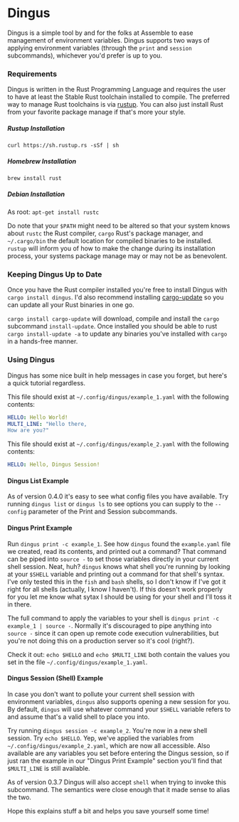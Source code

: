 # Dingus

Dingus is a simple tool by and for the folks at Assemble to ease management of environment variables. Dingus supports two ways of applying environment variables (through the `print` and `session` subcommands), whichever you'd prefer is up to you.

### Requirements

Dingus is written in the Rust Programming Language and requires the user to have at least the Stable Rust toolchain installed to compile. The preferred way to manage Rust toolchains is via [rustup](https://www.rustup.rs). You can also just install Rust from your favorite package manage if that's more your style.

##### Rustup Installation
`curl https://sh.rustup.rs -sSf | sh`

##### Homebrew Installation
`brew install rust`

##### Debian Installation
As root: `apt-get install rustc`

Do note that your `$PATH` might need to be altered so that your system knows about `rustc` the Rust compiler, `cargo` Rust's package manager, and `~/.cargo/bin` the default location for compiled binaries to be installed. `rustup` will inform you of how to make the change during its installation process, your systems package manage may or may not be as benevolent.

### Keeping Dingus Up to Date

Once you have the Rust compiler installed you're free to install Dingus with `cargo install dingus`. I'd also recommend installing [cargo-update](https://github.com/nabijaczleweli/cargo-update) so you can update all your Rust binaries in one go.

`cargo install cargo-update` will download, compile and install the `cargo` subcommand `install-update`. Once installed you should be able to rust `cargo install-update -a` to update any binaries you've installed with `cargo` in a hands-free manner.

### Using Dingus

Dingus has some nice built in help messages in case you forget, but here's a quick tutorial regardless.

This file should exist at `~/.config/dingus/example_1.yaml` with the following contents:

```yaml
HELLO: Hello World!
MULTI_LINE: "Hello there,
How are you?"
```

This file should exist at `~/.config/dingus/example_2.yaml` with the following contents:

```yaml
HELLO: Hello, Dingus Session!
```

#### Dingus List Example

As of version 0.4.0 it's easy to see what config files you have available. Try running `dingus list` or `dingus ls` to see options you can supply to the `--config` parameter of the Print and Session subcommands. 

#### Dingus Print Example

Run `dingus print -c example_1`. See how `dingus` found the `example.yaml` file we created, read its contents, and printed out a command? That command can be piped into `source -` to set those variables directly in your current shell session. Neat, huh? `dingus` knows what shell you're running by looking at your `$SHELL` variable and printing out a command for that shell's syntax. I've only tested this in the `fish` and `bash` shells, so I don't know if I've got it right for all shells (actually, I know I haven't). If this doesn't work properly for you let me know what sytax I should be using for your shell and I'll toss it in there.

The full command to apply the variables to your shell is `dingus print -c example_1 | source -`. Normally it's discouraged to pipe anything into `source -` since it can open up remote code execution vulnerabilities, but you're not doing this on a production server so it's cool (right?).

Check it out: `echo $HELLO` and `echo $MULTI_LINE` both contain the values you set in the file `~/.config/dingus/example_1.yaml`.

#### Dingus Session (Shell) Example

In case you don't want to pollute your current shell session with environment variables, `dingus` also supports opening a new session for you. By default, `dingus` will use whatever command your `$SHELL` variable refers to and assume that's a valid shell to place you into.

Try running `dingus session -c example_2`. You're now in a new shell session. Try `echo $HELLO`. Yep, we've applied the variables from `~/.config/dingus/example_2.yaml`, which are now all accessible. Also available are any variables you set before entering the Dingus session, so if just ran the example in our "Dingus Print Example" section you'll find that `$MULTI_LINE` is still available.

As of version 0.3.7 Dingus will also accept `shell` when trying to invoke this subcommand. The semantics were close enough that it made sense to alias the two.

Hope this explains stuff a bit and helps you save yourself some time!
